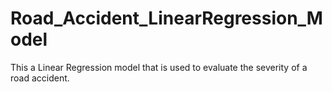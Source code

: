 # Road_Accident_LinearRegression_Model
This a Linear Regression model that is used to evaluate the severity of a road accident.

